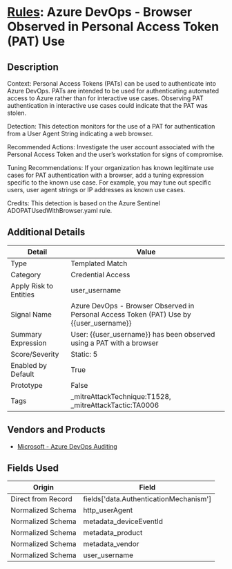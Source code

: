 # [Rules](README.md): Azure DevOps - Browser Observed in Personal Access Token (PAT) Use

## Description
Context:
Personal Access Tokens (PATs) can be used to authenticate into Azure DevOps. PATs are intended to be used for authenticating automated access to Azure rather than for interactive use cases. Observing PAT authentication in interactive use cases could indicate that the PAT was stolen.

Detection:
This detection monitors for the use of a PAT for authentication from a User Agent String indicating a web browser.

Recommended Actions:
Investigate the user account associated with the Personal Access Token and the user’s workstation for signs of compromise.

Tuning Recommendations:
If your organization has known legitimate use cases for PAT authentication with a browser, add a tuning expression specific to the known use case. For example, you may tune out specific users, user agent strings or IP addresses as known use cases.

Credits:
This detection is based on the Azure Sentinel ADOPATUsedWithBrowser.yaml rule.

## Additional Details
|Detail|Value|
|----|----|
|Type|Templated Match|
|Category|Credential Access|
|Apply Risk to Entities|user_username|
|Signal Name|Azure DevOps - Browser Observed in Personal Access Token (PAT) Use by {{user_username}}|
|Summary Expression|User: {{user_username}} has been observed using a PAT with a browser|
|Score/Severity|Static: 5|
|Enabled by Default|True|
|Prototype|False|
|Tags|_mitreAttackTechnique:T1528, _mitreAttackTactic:TA0006|
## Vendors and Products
- [Microsoft - Azure DevOps Auditing](../products/c3b61ddb-4d2d-497c-b873-28938036b67b.md)


## Fields Used

|Origin|Field|
|----|----|
|Direct from Record|fields['data.AuthenticationMechanism']|
|Normalized Schema|http_userAgent|
|Normalized Schema|metadata_deviceEventId|
|Normalized Schema|metadata_product|
|Normalized Schema|metadata_vendor|
|Normalized Schema|user_username|


